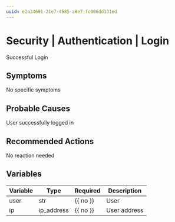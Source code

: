 ```yaml
---
uuid: e2a34691-21e7-4585-a8e7-fc006dd131ed
---
```

# Security | Authentication | Login

Successful Login

## Symptoms

No specific symptoms

## Probable Causes

User successfully logged in

## Recommended Actions

No reaction needed

## Variables

Variable | Type | Required | Description
--- | --- | --- | ---
user | str | {{ no }} | User
ip | ip_address | {{ no }} | User address
